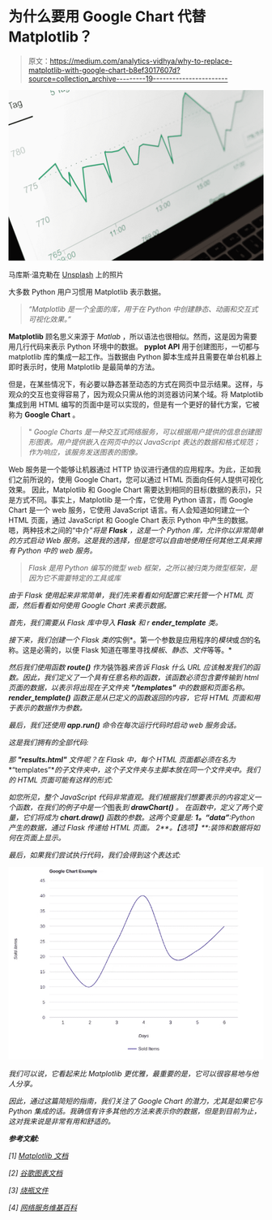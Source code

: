 # 为什么要用 Google Chart 代替 Matplotlib？

> 原文：<https://medium.com/analytics-vidhya/why-to-replace-matplotlib-with-google-chart-b8ef3017607d?source=collection_archive---------19----------------------->

![](img/e319f97d647fc5f04f3e6fbb6413ca67.png)

马库斯·温克勒在 [Unsplash](https://unsplash.com?utm_source=medium&utm_medium=referral) 上的照片

大多数 Python 用户习惯用 Matplotlib 表示数据。

> *“Matplotlib 是一个全面的库，用于在 Python 中创建静态、动画和交互式可视化效果。”*

**Matplotlib** 顾名思义来源于 *Matlab* ，所以语法也很相似。然而，这是因为需要用几行代码来表示 Python 环境中的数据。 **pyplot API** 用于创建图形，一切都与 matplotlib 库的集成一起工作。当数据由 Python 脚本生成并且需要在单台机器上即时表示时，使用 Matplotlib 是最简单的方法。

但是，在某些情况下，有必要以静态甚至动态的方式在网页中显示结果。这样，与观众的交互也变得容易了，因为观众只需从他的浏览器访问某个域。将 Matplotlib 集成到用 HTML 编写的页面中是可以实现的，但是有一个更好的替代方案，它被称为 **Google Chart** 。

> " *Google Charts 是一种交互式网络服务，可以根据用户提供的信息创建图形图表。用户提供嵌入在网页中的以 JavaScript 表达的数据和格式规范；作为响应，该服务发送图表的图像。*

Web 服务是一个能够让机器通过 HTTP 协议进行通信的应用程序。为此，正如我们之前所说的，使用 Google Chart，您可以通过 HTML 页面向任何人提供可视化效果。
因此，Matplotlib 和 Google Chart 需要达到相同的目标(数据的表示)，只是方式不同。事实上，Matplotlib 是一个库，它使用 Python 语言，而 Google Chart 是一个 web 服务，它使用 JavaScript 语言。有人会知道如何建立一个 HTML 页面，通过 JavaScript 和 Google Chart 表示 Python 中产生的数据。嗯，两种技术之间的“中介”*将是 **Flask** ，这是一个 Python 库，允许你以非常简单的方式启动 Web 服务。这是我的选择，但是您可以自由地使用任何其他工具来拥有 Python 中的 web 服务。*

> *Flask 是用 Python 编写的微型 web 框架，之所以被归类为微型框架，是因为它不需要特定的工具或库*

*由于 Flask 使用起来非常简单，我们先来看看如何配置它来托管一个 HTML 页面，然后看看如何使用 Google Chart 来表示数据。*

*首先，我们需要从 Flask 库中导入 **Flask** 和 r **ender_template** 类。*

*接下来，我们创建一个 Flask 类的*实例*。第一个参数是应用程序的*模块*或*包*的名称。这是必需的，以便 Flask 知道在哪里寻找*模板*、*静态*、*文件*等等。*

*然后我们使用函数 **route()** 作为*装饰器*来告诉 Flask 什么 URL 应该触发我们的函数。因此，我们定义了一个具有任意名称的函数，该函数必须包含要传输到 html 页面的数据，以表示将出现在子文件夹 **"/templates"** 中的数据和页面名称。 **render_template()** 函数正是从已定义的函数返回的内容，它将 HTML 页面和用于表示的数据作为参数。*

*最后，我们还使用 **app.run()** 命令在每次运行代码时启动 web 服务会话。*

*这是我们拥有的全部代码:*

*那 **"results.html"** 文件呢？在 Flask 中，每个 HTML 页面都必须在名为**“templates”**的子文件夹中，这个子文件夹与主脚本放在同一个文件夹中。我们的 HTML 页面可能有这样的形式:*

*如您所见，整个 JavaScript 代码非常直观。我们根据我们想要表示的内容定义一个函数，在我们的例子中是一个*图表*到 **drawChart()** 。
在函数中，定义了两个变量，它们将成为 **chart.draw()** 函数的参数。这两个变量是:
**1。“data”**:Python 产生的数据，通过 Flask 传递给 HTML 页面。
2**。【选项】**:装饰和数据将如何在页面上显示。*

*最后，如果我们尝试执行代码，我们会得到这个表达式:*

*![](img/05880e5a0a598c5aa655b417aff1a6e6.png)*

*我们可以说，它看起来比 Matplotlib 更优雅，最重要的是，它可以很容易地与他人分享。*

*因此，通过这篇简短的指南，我们关注了 Google Chart 的潜力，尤其是如果它与 Python 集成的话。我确信有许多其他的方法来表示你的数据，但是到目前为止，这对我来说是非常有用和舒适的。*

***参考文献:***

*[1] [Matplotlib 文档](https://matplotlib.org/contents.html)*

*[2] [谷歌图表文档](https://developers.google.com/chart)*

*[3] [烧瓶文件](https://flask.palletsprojects.com/en/1.1.x/)*

*[4] [网络服务维基百科](https://it.wikipedia.org/wiki/Web_service)*